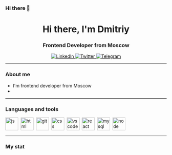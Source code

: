 ### Hi there 👋

<!--
**444dima81/444dima81** is a ✨ _special_ ✨ repository because its `README.md` (this file) appears on your GitHub profile.

Here are some ideas to get you started:

- 🔭 I’m currently working on ...
- 🌱 I’m currently learning ...
- 👯 I’m looking to collaborate on ...
- 🤔 I’m looking for help with ...
- 💬 Ask me about ...
- 📫 How to reach me: ...
- 😄 Pronouns: ...
- ⚡ Fun fact: ...
-->

<div id="header" align="center">
  <h1>Hi there, I'm Dmitriy </h1>
  <h3>Frontend Developer from Moscow</h3>
</div>

<div id="socials" align="center">
<a href="linkedin-url">
  <img src="https://img.shields.io/badge/LinkedIn-blue?style=for-the-badge&logo=linkedin&logoColor=white" alt="LinkedIn">
  </a>

<a href="twitter-url">
  <img src="https://img.shields.io/badge/LinkedIn-blue?style=for-the-badge&logo=twitter&logoColor=white" alt="Twitter">
  </a>

<a href="telegram-url">
  <img src="https://img.shields.io/badge/LinkedIn-blue?style=for-the-badge&logo=telegram&logoColor=white" alt="Telegram">
  </a>
  </div>

---

### About **me**
  - I'm frontend developer from Moscow
  -

---

### Languages and tools
<img src="https://cdn.jsdelivr.net/gh/devicons/devicon/icons/javascript/javascript-original.svg" title="js" width="40" height="40"/>&nbsp;
<img src="https://cdn.jsdelivr.net/gh/devicons/devicon/icons/html5/html5-original.svg" title="html" width="40" height="40"/>&nbsp;
<img src="https://cdn.jsdelivr.net/gh/devicons/devicon/icons/git/git-plain.svg" title="git" width="40" height="40"/>&nbsp;
<img src="https://cdn.jsdelivr.net/gh/devicons/devicon/icons/css3/css3-original.svg" title="css" width="40" height="40"/>&nbsp;
<img src="https://cdn.jsdelivr.net/gh/devicons/devicon@latest/icons/vscode/vscode-original.svg" title="vscode" width="40" height="40"/>&nbsp;
<img src="https://cdn.jsdelivr.net/gh/devicons/devicon/icons/react/react-original.svg" title="react" width="40" height="40"/>&nbsp;
<img src="https://cdn.jsdelivr.net/gh/devicons/devicon@latest/icons/mysql/mysql-original-wordmark.svg" title="mysql" width="40" height="40"/>&nbsp;
<img src="https://cdn.jsdelivr.net/gh/devicons/devicon/icons/nodejs/nodejs-original.svg" title="node" width="40" height="40"/>&nbsp;

---

### My stat
<div id="stat" align="center">
    <img src="hhttp://github-profile-summary-cards.vercel.app/api/cards/profile-details?username=444dima81&theme=apprentice" alt=""/>
    <img src="http://github-profile-summary-cards.vercel.app/api/cards/repos-per-language?username=444dima81&theme=apprentice" alt=""/>
    <img src="http://github-profile-summary-cards.vercel.app/api/cards/most-commit-language?username=444dima81&theme=apprentice" alt=""/>
    <img src="http://github-profile-summary-cards.vercel.app/api/cards/stats?username=444dima81&theme=apprentice" alt=""/>
    <img src="http://github-profile-summary-cards.vercel.app/api/cards/productive-time?username=444dima81&theme=apprentice&utcOffset=8" alt=""/>
</div>
